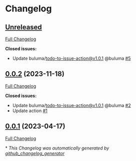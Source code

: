 # Changelog

## [Unreleased](https://github.com/buluma/ansible-role-backports/tree/HEAD)

[Full Changelog](https://github.com/buluma/ansible-role-backports/compare/0.0.2...HEAD)

**Closed issues:**

- Update buluma/todo-to-issue-action@v1.0.1 @buluma [\#5](https://github.com/buluma/ansible-role-backports/issues/5)

## [0.0.2](https://github.com/buluma/ansible-role-backports/tree/0.0.2) (2023-11-18)

[Full Changelog](https://github.com/buluma/ansible-role-backports/compare/0.0.1...0.0.2)

**Closed issues:**

- Update buluma/todo-to-issue-action@v1.0.1 @buluma [\#2](https://github.com/buluma/ansible-role-backports/issues/2)
- Update action [\#1](https://github.com/buluma/ansible-role-backports/issues/1)

## [0.0.1](https://github.com/buluma/ansible-role-backports/tree/0.0.1) (2023-04-17)

[Full Changelog](https://github.com/buluma/ansible-role-backports/compare/4b76d2dcdbd8fdb1d5ba784810aa85ab02d2f980...0.0.1)



\* *This Changelog was automatically generated by [github_changelog_generator](https://github.com/github-changelog-generator/github-changelog-generator)*
